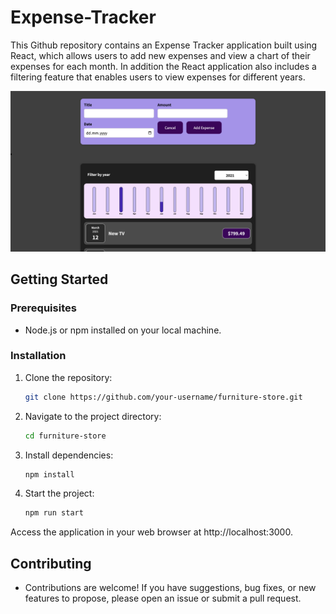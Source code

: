 # Expense-Tracker

This Github repository contains an Expense Tracker application built using React, which allows users to add new expenses and view a chart of their expenses for each month. In addition the React application also includes a filtering feature that enables users to view expenses for different years.

![Home Page Screenshot](./Screenshots/HomePage.png)

## Getting Started

### Prerequisites

- Node.js or npm installed on your local machine.

### Installation

1. Clone the repository:

   ```bash
   git clone https://github.com/your-username/furniture-store.git
   
2. Navigate to the project directory:

   ```bash
   cd furniture-store

3. Install dependencies:

   ```bash
   npm install

4. Start the project:

   ```bash
   npm run start

Access the application in your web browser at http://localhost:3000.

## Contributing

- Contributions are welcome! If you have suggestions, bug fixes, or new features to propose, please open an issue or submit a pull request.



